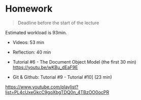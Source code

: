 
# Homework

> Deadline before the start of the lecture

Estimated workload is 93min.
- Videos: 53 min
- Reflection: 40 min

- Tutorial #6 - The Document Object Model (the first 30 min)
https://youtu.be/wKBu_dEaF9E

- Git & Github: Tutorial #9 - Tutorial #10] (23 min)

https://www.youtube.com/playlist?list=PL4cUxeGkcC9goXbgTDQ0n_4TBzOO0ocPR